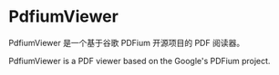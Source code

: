 # PdfiumViewer
PdfiumViewer 是一个基于谷歌 PDFium 开源项目的 PDF 阅读器。

PdfiumViewer is a PDF viewer based on the Google's PDFium project.